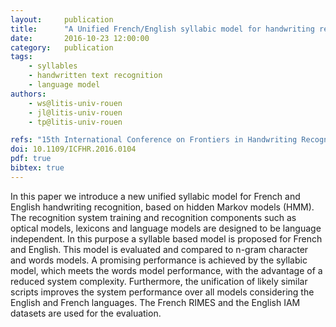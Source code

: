```yaml
---
layout:     publication
title:      "A Unified French/English syllabic model for handwriting recognition"
date:       2016-10-23 12:00:00
category:   publication
tags:
    - syllables
    - handwritten text recognition
    - language model
authors:
    - ws@litis-univ-rouen
    - jl@litis-univ-rouen
    - tp@litis-univ-rouen

refs: "15th International Conference on Frontiers in Handwriting Recognition (ICFHR), 2016"
doi: 10.1109/ICFHR.2016.0104
pdf: true
bibtex: true
---
```


In this paper we introduce a new unified syllabic model for French and English handwriting recognition, based on hidden Markov models (HMM). The recognition system training and recognition components such as optical models, lexicons and language models are designed to be language independent. In this purpose a syllable based model is proposed for French and English. This model is evaluated and compared to n-gram character and words models. A promising performance is achieved by the syllabic model, which meets the words model performance, with the advantage of a reduced system complexity. Furthermore, the unification of likely similar scripts improves the system performance over all models considering the English and French languages. The French RIMES and the English IAM datasets are used for the evaluation.